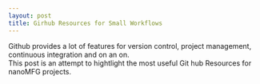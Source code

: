 ```yaml
---
layout: post
title: Girhub Resources for Small Workflows
---
```


Github provides a lot of features for version control, project management, continuous integration and on an on.  
This post is an attempt to hightlight the most useful Git hub Resources for nanoMFG projects.
